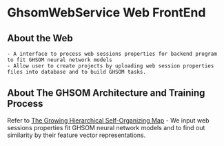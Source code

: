 # GhsomWebService Web FrontEnd

## About the Web
	- A interface to process web sessions properties for backend program to fit GHSOM neural network models
	- Allow user to create projects by uploading web session properties files into database and to build GHSOM tasks. 
	
## About The GHSOM Architecture and Training Process
Refer to [The Growing Hierarchical Self-Organizing Map](http://www.ifs.tuwien.ac.at/~andi/ghsom/)
	- We input web sessions properties fit GHSOM neural network models and to find out similarity by their feature vector representations. 
 
